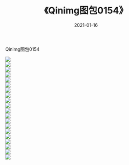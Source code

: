 ﻿---
layout: post
title:  《Qinimg图包0154》
date:   2021-01-16
img: http://imgx.orgx.ga/Qinimg图包/Qinimg图包0154/000.jpg
categories: [美女, 清纯, 唯美]
---

Qinimg图包0154

 ![](http://imgx.orgx.ga/Qinimg图包/Qinimg图包0154/001.jpg) <br>![](http://imgx.orgx.ga/Qinimg图包/Qinimg图包0154/002.jpg) <br>![](http://imgx.orgx.ga/Qinimg图包/Qinimg图包0154/003.jpg) <br>![](http://imgx.orgx.ga/Qinimg图包/Qinimg图包0154/004.jpg) <br>![](http://imgx.orgx.ga/Qinimg图包/Qinimg图包0154/005.jpg) <br>![](http://imgx.orgx.ga/Qinimg图包/Qinimg图包0154/006.jpg) <br>![](http://imgx.orgx.ga/Qinimg图包/Qinimg图包0154/007.jpg) <br>![](http://imgx.orgx.ga/Qinimg图包/Qinimg图包0154/008.jpg) <br>![](http://imgx.orgx.ga/Qinimg图包/Qinimg图包0154/009.jpg) <br>![](http://imgx.orgx.ga/Qinimg图包/Qinimg图包0154/010.jpg) <br>![](http://imgx.orgx.ga/Qinimg图包/Qinimg图包0154/011.jpg) <br>![](http://imgx.orgx.ga/Qinimg图包/Qinimg图包0154/012.jpg) <br>![](http://imgx.orgx.ga/Qinimg图包/Qinimg图包0154/013.jpg) <br>![](http://imgx.orgx.ga/Qinimg图包/Qinimg图包0154/014.jpg) <br>![](http://imgx.orgx.ga/Qinimg图包/Qinimg图包0154/015.jpg) <br>![](http://imgx.orgx.ga/Qinimg图包/Qinimg图包0154/016.jpg) <br>![](http://imgx.orgx.ga/Qinimg图包/Qinimg图包0154/017.jpg) <br>![](http://imgx.orgx.ga/Qinimg图包/Qinimg图包0154/018.jpg) <br>![](http://imgx.orgx.ga/Qinimg图包/Qinimg图包0154/019.jpg) <br>![](http://imgx.orgx.ga/Qinimg图包/Qinimg图包0154/020.jpg) <br>